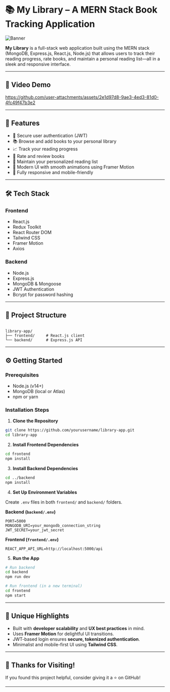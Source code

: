 # 📚 My Library – A MERN Stack Book Tracking Application

![Banner](https://img.shields.io/badge/MERN-FullStack-blueviolet)
<!-- ![License](https://img.shields.io/badge/license-MIT-green) -->
<!-- ![Status](https://img.shields.io/badge/status-Active-brightgreen) -->

**My Library** is a full-stack web application built using the MERN stack (MongoDB, Express.js, React.js, Node.js) that allows users to track their reading progress, rate books, and maintain a personal reading list—all in a sleek and responsive interface.

---

## 🎥 Video Demo

https://github.com/user-attachments/assets/2e1d97d8-9ae3-4ed3-81d0-4fc49f47b3e2

<!-- > 📌 _This video demonstrates the core features and user experience of the app._ -->

---

## 🚀 Features

- 🔐 Secure user authentication (JWT)
- 📚 Browse and add books to your personal library
- 📈 Track your reading progress
- 🌟 Rate and review books
- 🧾 Maintain your personalized reading list
- 💫 Modern UI with smooth animations using Framer Motion
- 📱 Fully responsive and mobile-friendly

---

## 🛠 Tech Stack

### Frontend

- React.js
- Redux Toolkit
- React Router DOM
- Tailwind CSS
- Framer Motion
- Axios

### Backend

- Node.js
- Express.js
- MongoDB & Mongoose
- JWT Authentication
- Bcrypt for password hashing

---

## 📁 Project Structure

```

library-app/
├── frontend/     # React.js client
└── backend/      # Express.js API

````

---

## ⚙️ Getting Started

### Prerequisites

- Node.js (v14+)
- MongoDB (local or Atlas)
- npm or yarn

### Installation Steps

1. **Clone the Repository**

```bash
git clone https://github.com/yourusername/library-app.git
cd library-app
````

2. **Install Frontend Dependencies**

```bash
cd frontend
npm install
```

3. **Install Backend Dependencies**

```bash
cd ../backend
npm install
```

4. **Set Up Environment Variables**

Create `.env` files in both `frontend/` and `backend/` folders.

**Backend (`backend/.env`)**

```
PORT=5000
MONGODB_URI=your_mongodb_connection_string
JWT_SECRET=your_jwt_secret
```

**Frontend (`frontend/.env`)**

```
REACT_APP_API_URL=http://localhost:5000/api
```

5. **Run the App**

```bash
# Run backend
cd backend
npm run dev

# Run frontend (in a new terminal)
cd frontend
npm start
```

---

## 📌 Unique Highlights

* Built with **developer scalability** and **UX best practices** in mind.
* Uses **Framer Motion** for delightful UI transitions.
* JWT-based login ensures **secure, tokenized authentication**.
* Minimalist and mobile-first UI using **Tailwind CSS**.

---

## 🙏 Thanks for Visiting!

If you found this project helpful, consider giving it a ⭐ on GitHub!

---

```